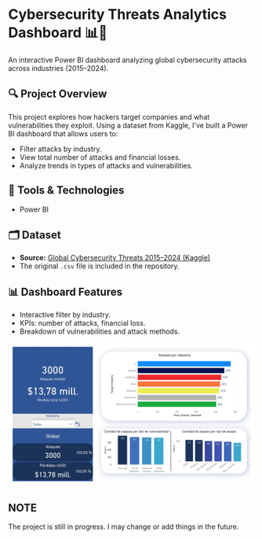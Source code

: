 # Cybersecurity Threats Analytics Dashboard 📊🔐

An interactive Power BI dashboard analyzing global cybersecurity attacks across industries (2015–2024).

## 🔍 Project Overview

This project explores how hackers target companies and what vulnerabilities they exploit. Using a dataset from Kaggle, I've built a Power BI dashboard that allows users to:

- Filter attacks by industry.
- View total number of attacks and financial losses.
- Analyze trends in types of attacks and vulnerabilities.

## 🧰 Tools & Technologies

- Power BI

## 🗂 Dataset

- **Source:** [Global Cybersecurity Threats 2015–2024 (Kaggle)](https://www.kaggle.com/datasets/atharvasoundankar/global-cybersecurity-threats-2015-2024)
- The original `.csv` file is included in the repository.

## 📊 Dashboard Features

- Interactive filter by industry.
- KPIs: number of attacks, financial loss.
- Breakdown of vulnerabilities and attack methods.

![Dashboard Screenshot](img/total_attacks.jpg)

## NOTE
The project is still in progress. I may change or add things in the future.
